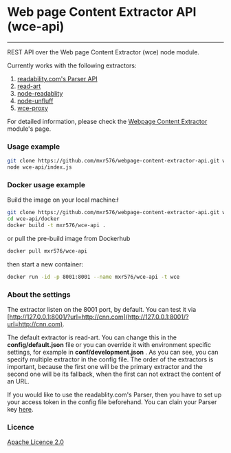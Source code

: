 # Web page Content Extractor API (wce-api)
---

REST API over the Web page Content Extractor (wce) node module.

Currently works with the following extractors:

1. [readability.com's Parser API](https://www.npmjs.com/package/readability-api)
2. [read-art](https://www.npmjs.com/package/read-art)
3. [node-readablity](https://github.com/arrix/node-readability)
4. [node-unfluff](https://github.com/ageitgey/node-unfluff)
5. [wce-proxy](https://github.com/mxr576/webpage-content-extractor#wce-proxy)

For detailed information, please check the [Webpage Content Extractor](https://github.com/mxr576/webpage-content-extractor) module's page.

### Usage example

```sh
git clone https://github.com/mxr576/webpage-content-extractor-api.git wce-api
node wce-api/index.js
```

### Docker usage example

Build the image on your local machine:ł

```sh
git clone https://github.com/mxr576/webpage-content-extractor-api.git wce-api
cd wce-api/docker
docker build -t mxr576/wce-api .
```

or pull the pre-build image from Dockerhub

```sh
docker pull mxr576/wce-api
```

then start a new container:

```sh
docker run -id -p 8001:8001 --name mxr576/wce-api -t wce
```

### About the settings

The extractor listen on the 8001 port, by default. You can test it via [http://127.0.0.1:8001/?url=http://cnn.com](http://127.0.0.1:8001/?url=http://cnn.com).

The default extractor is read-art. You can change this in the **config/default.json** file or you can override it with environment specific settings, for example in **conf/development.json** . As you can see, you can specify multiple extractor in the config file. The order of the extractors is important, because the first one will be the primary extractor and the second one will be its fallback, when the first can not extract the content of an URL.

If you would like to use the readablity.com's Parser, then you have to set up your access token in the config file beforehand. You can clain your Parser key [here](https://www.readability.com/developers/).

### Licence
[Apache Licence 2.0](https://tldrlegal.com/license/apache-license-2.0-%28apache-2.0%29)
